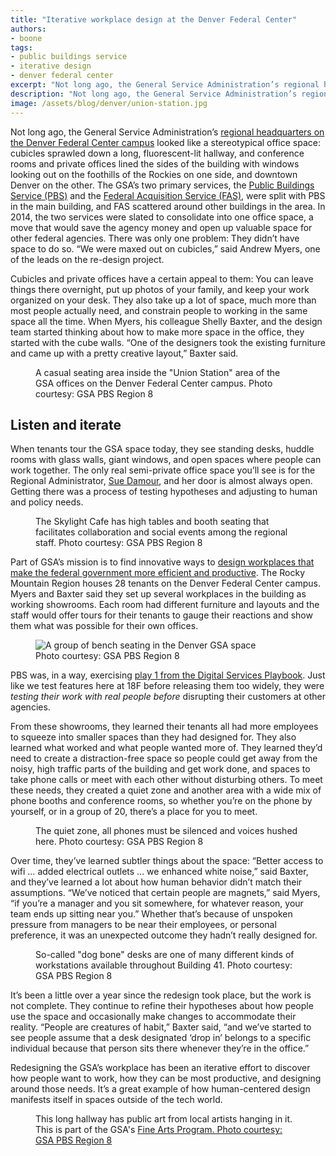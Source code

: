 ```yaml
---
title: "Iterative workplace design at the Denver Federal Center"
authors:
- boone
tags:
- public buildings service
- iterative design
- denver federal center
excerpt: "Not long ago, the General Service Administration’s regional headquarters on the Denver Federal Center campus looked like a stereotypical office space; today, it is a modern workplace thanks to the iterative work of the Denver GSA’s design team."
description: "Not long ago, the General Service Administration’s regional headquarters on the Denver Federal Center campus looked like a stereotypical office space; today, it is a modern workplace thanks to the iterative work of the Denver GSA’s design team."
image: /assets/blog/denver/union-station.jpg
---
```

Not long ago, the General Service Administration’s [regional headquarters
on the Denver Federal Center campus](http://gsa.gov/portal/category/21504) looked like a stereotypical office
space: cubicles sprawled down a long, fluorescent-lit hallway, and
conference rooms and private offices lined the sides of the building
with windows looking out on the foothills of the Rockies on one side,
and downtown Denver on the other. The GSA’s two primary services, the
[Public Buildings Service (PBS)](http://gsa.gov/portal/content/104722) and the [Federal Acquisition Service
(FAS)](http://gsa.gov/portal/content/104850), were split with PBS in the main building, and FAS scattered
around other buildings in the area. In 2014, the two services were
slated to consolidate into one office space, a move that would save the
agency money and open up valuable space for other federal agencies.
There was only one problem: They didn’t have space to do so. “We were
maxed out on cubicles,” said Andrew Myers, one of the leads on the
re-design project.

Cubicles and private offices have a certain appeal to them: You can
leave things there overnight, put up photos of your family, and keep
your work organized on your desk. They also take up a lot of space, much
more than most people actually need, and constrain people to working in
the same space all the time. When Myers, his colleague Shelly Baxter,
and the design team started thinking about how to make more space in the
office, they started with the cube walls. “One of the designers took the
existing furniture and came up with a pretty creative layout,” Baxter
said.

<figure>
  <img src="{{site.baseurl}}{{page.image}}" alt="">
  <figcaption>A casual seating area inside the "Union Station" area of the GSA offices on the Denver Federal Center campus. Photo courtesy: GSA PBS Region 8</figcaption>
</figure>

## Listen and iterate

When tenants tour the GSA space today, they see standing desks, huddle
rooms with glass walls, giant windows, and open spaces where people can
work together. The only real semi-private office space you’ll see is for
the Regional Administrator, [Sue Damour](), and her door is almost always
open. Getting there was a process of testing hypotheses and adjusting to
human and policy needs.

<figure>
  <img src="{{ site.baseurl }}/assets/blog/denver/skylight.jpg" alt="">
  <figcaption>The Skylight Cafe has high tables and booth seating that facilitates collaboration and social events among the regional staff. Photo courtesy: GSA PBS Region 8 </figcaption>
</figure>

Part of GSA’s mission is to find innovative ways to [design workplaces
that make the federal government more efficient and
productive](http://www.gsa.gov/portal/content/134874). The Rocky
Mountain Region houses 28 tenants on the Denver Federal Center campus.
Myers and Baxter said they set up several workplaces in the building as
working showrooms. Each room had different furniture and layouts and the
staff would offer tours for their tenants to gauge their reactions and
show them what was possible for their own offices.

<figure>
  <img alt="A group of bench seating in the Denver GSA space" src="{{site.baseurl }}/assets/blog/denver/quiet-car.jpg">
  <figcaption>Photo courtesy: GSA PBS Region 8</figcaption>
</figure>

PBS was, in a way, exercising [play 1 from the Digital Services Playbook](https://playbook.cio.gov/#play1).
Just like we test features here at 18F before releasing them too widely,
they were *testing their work with real people before* disrupting their
customers at other agencies.

From these showrooms, they learned their tenants all had more employees
to squeeze into smaller spaces than they had designed for. They also
learned what worked and what people wanted more of. They learned they’d
need to create a distraction-free space so people could get away from
the noisy, high traffic parts of the building and get work done, and
spaces to take phone calls or meet with each other without disturbing
others. To meet these needs, they created a quiet zone and another area
with a wide mix of phone booths and conference rooms, so whether you’re
on the phone by yourself, or in a group of 20, there’s a place for you
to meet.

<figure>
  <img src="{{site.baseurl}}/assets/blog/denver/quiet-car-2.jpg" alt="">
  <figcaption>The quiet zone, all phones must be silenced and voices hushed here. Photo courtesy: GSA PBS Region 8</figcaption>
</figure>

Over time, they’ve learned subtler things about the space: “Better
access to wifi … added electrical outlets … we enhanced white noise,”
said Baxter, and they’ve learned a lot about how human behavior didn’t
match their assumptions. “We’ve noticed that certain people are
magnets,” said Myers, “if you’re a manager and you sit somewhere, for
whatever reason, your team ends up sitting near you.” Whether that’s
because of unspoken pressure from managers to be near their employees,
or personal preference, it was an unexpected outcome they hadn’t really
designed for.

<figure>
  <img src="{{ site.baseurl }}/assets/blog/denver/dogbones.jpg" alt="">
  <figcaption>So-called "dog bone" desks are one of many different kinds of workstations available throughout Building 41. Photo courtesy: GSA PBS Region 8</figcaption>
</figure>

It’s been a little over a year since the redesign took place, but the
work is not complete. They continue to refine their hypotheses about how
people use the space and occasionally make changes to accommodate their
reality. “People are creatures of habit,” Baxter said, “and we’ve
started to see people assume that a desk designated ‘drop in’ belongs to
a specific individual because that person sits there whenever they’re in
the office.”

Redesigning the GSA’s workplace has been an iterative effort to discover
how people want to work, how they can be most productive, and designing
around those needs. It’s a great example of how human-centered design
manifests itself in spaces outside of the tech world.

<figure>
  <img src="{{ site.baseurl }}/assets/blog/denver/gallery-41.jpg" alt="">
  <figcaption>This long hallway has public art from local artists hanging in it. This is part of the GSA's <a href="http://www.gsa.gov/fa/">Fine Arts Program. Photo courtesy: GSA PBS Region 8</a></figcaption>
</figure>
